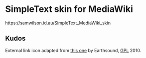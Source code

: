 SimpleText skin for MediaWiki
=============================

https://samwilson.id.au/SimpleText_MediaWiki_skin

## Kudos

External link icon adapted from
[this one](https://commons.wikimedia.org/wiki/File:Icon_External_Link.png)
by Earthsound, [GPL](http://www.gnu.org/licenses/gpl.html) 2010.
